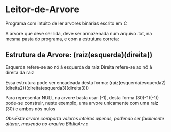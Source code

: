 # Leitor-de-Arvore
Programa com intuito de ler arvores binárias escrito em C

A árvore que deve ser lida, deve ser armazenada num arquivo .txt, na mesma pasta do programa, e com a estrutura correta:

## Estrutura da Arvore: (raiz(esquerda)(direita))
Esquerda refere-se ao nó à esquerda da raiz
Direita refere-se ao nó à direita da raiz

Essa estrutura pode ser encadeada desta forma: (raiz(esquerda(esquerda2)(direita2))(direita(esquerda3)(direita3)))

Para representar NULL na arvore basta usar (-1), desta forma (30(-1)(-1)) pode-se construir, neste exemplo, uma arvore unicamente com uma raiz (30) e ambos nós nulos

*Obs:Esta arvore comporta valores inteiros apenas, podendo ser facilmente alterar, mexendo no arquivo BiblioArv.c*